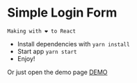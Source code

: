 # Simple Login Form

    Making with ❤️ to React

  * Install dependencies with `yarn install`
  * Start app `yarn start`
  * Enjoy!

  Or just open the demo page [DEMO](https://build-ecndcvvxwj.now.sh/)